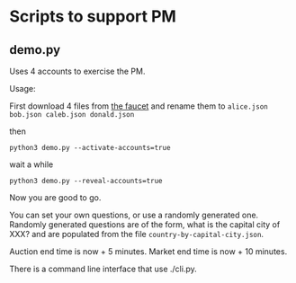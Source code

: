 # Scripts to support PM

## demo.py

Uses 4 accounts to exercise the PM.

Usage:

First download 4 files from [the faucet](https://faucet.tzalpha.net/) and rename them to `alice.json bob.json caleb.json donald.json`

then
```
python3 demo.py --activate-accounts=true
```
wait a while
```
python3 demo.py --reveal-accounts=true
```
Now you are good to go.

You can set your own questions, or use a randomly generated one. Randomly generated questions are of the form, what is the capital city of XXX? and are populated from the file `country-by-capital-city.json`.

Auction end time is now + 5 minutes. Market end time is now + 10 minutes.

There is a command line interface that use ./cli.py.
